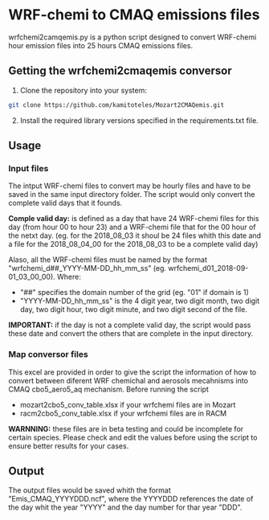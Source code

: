 # WRF-chemi to CMAQ emissions files

wrfchemi2camqemis.py is a python script designed to convert WRF-chemi hour emission files into 25 hours CMAQ emissions files.

## Getting the wrfchemi2cmaqemis conversor

1. Clone the repository into your system:

```bash
git clone https://github.com/kamitoteles/Mozart2CMAQemis.git
```

2. Install the required library versions specified in the requirements.txt file.

## Usage

### Input files

The intput WRF-chemi files to convert may be hourly files and have to be saved in the same input directory folder. The script would only convert the complete valid days that it founds.

**Comple valid day:** is defined as a day that have 24 WRF-chemi files for this day (from hour 00 to hour 23) and a WRF-chemi file that for the 00 hour of the netxt day. (eg. for the 2018_08_03 it shoul be 24 files whith this date and a file for the 2018_08_04_00 for the 2018_08_03 to be a complete valid day)

Alaso, all the WRF-chemi files must be named by the format "wrfchemi_d##_YYYY-MM-DD_hh_mm_ss" (eg. wrfchemi_d01_2018-09-01_03_00_00). Where:

- "\#\#" specifies the domain number of the grid (eg. "01" if domain is 1)
- "YYYY-MM-DD_hh_mm_ss" is the 4 digit year, two digit month, two digit day, two digit hour, two digit minute, and two digit second of the file.

**IMPORTANT:** if the day is not a complete valid day, the script would pass these date and convert the others that are complete in the input directory.

### Map conversor files

This excel are provided in order to give the script the information of how to convert between diferent WRF chemichal and aerosols mecahnisms into CMAQ cbo5_aero5_aq mechanism. Before running the script

- mozart2cbo5_conv_table.xlsx if your wrfchemi files are in Mozart
- racm2cbo5_conv_table.xlsx if your wrfchemi files are in RACM

**WARNNING:** these files are in beta testing and could be incomplete for certain species. Please check and edit the values before using the script to ensure better results for your cases.

## Output

The output files would be saved whith the format "Emis_CMAQ_YYYYDDD.ncf", where the YYYYDDD references the date of the day whit the year "YYYY" and the day number for thar year "DDD".
